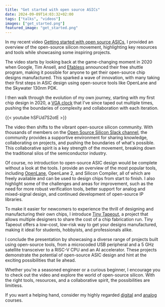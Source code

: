 ```yaml
---
title: "Get started with open source ASICs"
date: 2024-09-09T14:03:32+02:00
tags: ["talks", "videos"]
images: ["get_started.png"]
featured_image: "get_started.png"
---
```


In my recent video [Getting started with open source ASICs](https://www.youtube.com/watch?v=hSFUd7S2otE), I provided an overview of the open-source silicon movement, highlighting key resources and tools while showcasing some inspiring projects.

The video starts by looking back at the game-changing moment in 2020 when Google, Tim Ansell, and [Efabless](https://efabless.com) announced their free shuttle program, making it possible for anyone to get their open-source chip designs manufactured. This sparked a wave of innovation, with many taking their first steps in ASIC design using open-source tools like OpenLane and the Skywater 130nm PDK.

I then walk through the evolution of my own journey, starting with my first chip design in 2020, a [VGA clock](/post/vga_clock) that I've since taped out multiple times, pushing the boundaries of complexity and collaboration with each iteration.

{{< youtube hSFUd7S2otE >}}

The video then shifts to the vibrant open-source silicon community. With thousands of members on the [Open Source Silicon Slack channel](https://join.skywater.tools/), the community provides a supportive environment for sharing knowledge, collaborating on projects, and pushing the boundaries of what's possible. This collaborative spirit is a key strength of the movement, breaking down the traditional silos of the semiconductor industry.

Of course, no introduction to open-source ASIC design would be complete without a look at the tools. I provide an overview of the most popular tools, including [OpenLane](/terminology/openlane), OpenLane 2, and Silicon Compiler, all of which are freely available and can be used to design chips from start to finish. I also highlight some of the challenges and areas for improvement, such as the need for more robust verification tools, better support for analog and mixed-signal design, and continued development of open-source IP libraries.

To make it easier for newcomers to experience the thrill of designing and manufacturing their own chips, I introduce [Tiny Tapeout](https://tinytapeout.com), a project that allows multiple designers to share the cost of a chip fabrication run. Tiny Tapeout offers a low-cost, low-risk way to get your designs manufactured, making it ideal for students, hobbyists, and professionals alike.

I conclude the presentation by showcasing a diverse range of projects built using open-source tools, from a microcoded USB peripheral and a 5 GHz satellite transceiver to a RISC-V CPU and an AI accelerator. These projects demonstrate the potential of open-source ASIC design and hint at the exciting possibilities that lie ahead.

Whether you're a seasoned engineer or a curious beginner, I encourage you to check out the video and explore the world of open-source silicon. With the right tools, resources, and a collaborative spirit, the possibilities are limitless.

If you want a helping hand, consider my highly regarded [digital](/) and [analog](/analog) courses.

